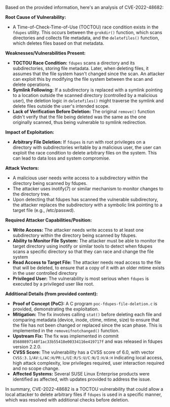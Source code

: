 Based on the provided information, here's an analysis of CVE-2022-48682:

**Root Cause of Vulnerability:**

*   A Time-of-Check-Time-of-Use (TOCTOU) race condition exists in the `fdupes` utility. This occurs between the `grokdir()` function, which scans directories and collects file metadata, and the `deletefiles()` function, which deletes files based on that metadata.

**Weaknesses/Vulnerabilities Present:**

*   **TOCTOU Race Condition:** `fdupes` scans a directory and its subdirectories, storing file metadata. Later, when deleting files, it assumes that the file system hasn't changed since the scan. An attacker can exploit this by modifying the file system between the scan and delete operations.
*   **Symlink Following:** If a subdirectory is replaced with a symlink pointing to a location outside the scanned directory (controlled by a malicious user), the deletion logic in `deletefiles()` might traverse the symlink and delete files outside the user's intended scope.
*   **Lack of Verification Before Deletion:** The original `remove()` function didn't verify that the file being deleted was the same as the one originally scanned, thus being vulnerable to symlink redirection.

**Impact of Exploitation:**

*   **Arbitrary File Deletion:** If `fdupes` is run with root privileges on a directory with subdirectories writable by a malicious user, the user can exploit the race condition to delete arbitrary files on the system. This can lead to data loss and system compromise.

**Attack Vectors:**

*   A malicious user needs write access to a subdirectory within the directory being scanned by fdupes.
*   The attacker uses inotify(7) or similar mechanism to monitor changes to the directory tree.
*   Upon detecting that fdupes has scanned the vulnerable subdirectory, the attacker replaces the subdirectory with a symbolic link pointing to a target file (e.g., /etc/passwd).

**Required Attacker Capabilities/Position:**

*   **Write Access:** The attacker needs write access to at least one subdirectory within the directory being scanned by fdupes.
*   **Ability to Monitor File System:** The attacker must be able to monitor the target directory using inotify or similar tools to detect when fdupes scans a specific directory so that they can race and change the file system
*   **Read Access to Target File:** The attacker needs read access to the file that will be deleted, to ensure that a copy of it with an older mtime exists in the user controlled directory
*   **Privileged User:** The vulnerability is most serious when `fdupes` is executed by a privileged user like root.

**Additional Details (from provided content):**

*   **Proof of Concept (PoC):** A C program `poc-fdupes-file-deletion.c` is provided, demonstrating the exploitation.
*   **Mitigation:** The fix involves calling `stat()` before deleting each file and comparing metadata (device, inode, ctime, mtime, size) to ensure that the file has not been changed or replaced since the scan phase. This is implemented in the `removeifnotchanged()` function.
*   **Upstream Fix:** The fix was implemented in commit `85680897148f1ac33b55418e00334116e419717f` and was released in fdupes version 2.2.0.
*   **CVSS Score:** The vulnerability has a CVSS score of 6.0, with vector `CVSS:3.1/AV:L/AC:H/PR:L/UI:R/S:U/C:N/I:H/A:H` indicating local access, high attack complexity, low privileges required, user interaction required and no scope change.
*   **Affected Systems:** Several SUSE Linux Enterprise products were identified as affected, with updates provided to address the issue.

In summary, CVE-2022-48682 is a TOCTOU vulnerability that could allow a local attacker to delete arbitrary files if `fdupes` is used in a specific manner, which was resolved with additional checks before deletion.
